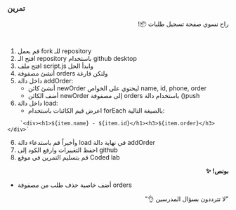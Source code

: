 <p dir="rtl">
<h3>تمرين </h3></p>


<p dir="rtl">
راح نسوي صفحة تسجيل طلبات 📦!</p>
<h1></h1>
<p dir="rtl">

1. قم بعمل fork للـ repository
2. افتح الـ repository باستخدام github desktop
3. افتح ملف script.js وابدأ الحل
3. أنشئ مصفوفة orders ولتكن فارغة
4. داخل دالة addOrder:
    - أنشئ كائن newOrder ليحتوي على الخواص  name, id, phone, order
    - أضف الكائن newOrder إلى مصفوفة orders باستخدام دالة ()push
5. داخل دالة load:
    - اعرض قيم الكائنات باستخدام forEach بالصيغة التالية:<br>
```
    `<div><h1>${item.name} - ${item.id}</h1><h3>${item.order}</h3></div>`
```
6. وأخيراً قم باستدعاء دالة load في نهاية دالة addOrder
7. احفظ التغييرات وارفع الكود إلى github
8. قم بتسليم التمرين في موقع Coded lab

<p dir="rtl">
<strong>بونص! ✨</strong></p>

- أضف خاصية حذف طلب من مصفوفة orders

<p dir="rtl">
"لا تترددون بسؤال المدرسين 👌"
</p>
